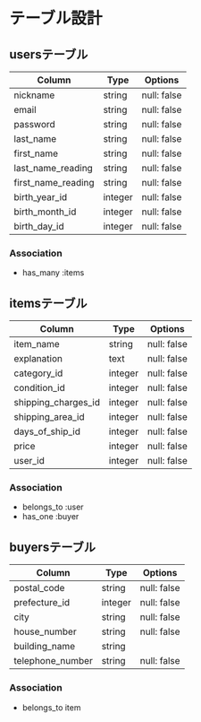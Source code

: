 # テーブル設計

## usersテーブル

| Column             | Type    | Options     |
| ------------------ | ------- | ----------- |
| nickname           | string  | null: false |
| email              | string  | null: false |
| password           | string  | null: false |
| last_name          | string  | null: false |
| first_name         | string  | null: false |
| last_name_reading  | string  | null: false |
| first_name_reading | string  | null: false |
| birth_year_id      | integer | null: false |
| birth_month_id     | integer | null: false |
| birth_day_id       | integer | null: false |

### Association

- has_many :items

## itemsテーブル

| Column              | Type    | Options     |
| ------------------- | ------- | ----------- |
| item_name           | string  | null: false |
| explanation         | text    | null: false |
| category_id         | integer | null: false |
| condition_id        | integer | null: false |
| shipping_charges_id | integer | null: false |
| shipping_area_id    | integer | null: false |
| days_of_ship_id     | integer | null: false |
| price               | integer | null: false |
| user_id             | integer | null: false |

### Association

- belongs_to :user
- has_one :buyer

## buyersテーブル

| Column              | Type    | Options     |
| ------------------- | ------- | ----------- |
| postal_code         | string  | null: false |
| prefecture_id       | integer | null: false |
| city                | string  | null: false |
| house_number        | string  | null: false |
| building_name       | string  |             |
| telephone_number    | string  | null: false |

### Association

- belongs_to item